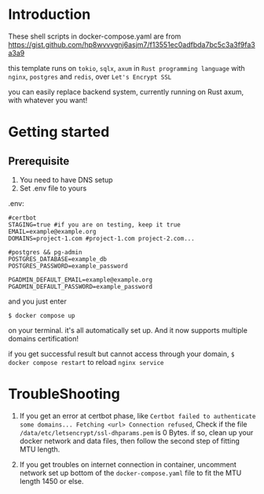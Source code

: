 # Introduction

These shell scripts in docker-compose.yaml are from https://gist.github.com/hp8wvvvgnj6asjm7/f13551ec0adfbda7bc5c3a3f9fa3a3a9

this template runs on `tokio`, `sqlx`, `axum` in `Rust programming language` with `nginx`, `postgres` and `redis`, over `Let's Encrypt SSL`

you can easily replace backend system, currently running on Rust axum, with whatever you want!

# Getting started

## Prerequisite
 1. You need to have DNS setup
 2. Set .env file to yours

.env:
```
#certbot
STAGING=true #if you are on testing, keep it true
EMAIL=example@example.org 
DOMAINS=project-1.com #project-1.com project-2.com...

#postgres && pg-admin
POSTGRES_DATABASE=example_db
POSTGRES_PASSWORD=example_password

PGADMIN_DEFAULT_EMAIL=example@example.org
PGADMIN_DEFAULT_PASSWORD=example_password
```

and you just enter 
```
$ docker compose up
```
on your terminal. it's all automatically set up. And it now supports multiple domains certification!

if you get successful result but cannot access through your domain,  `$ docker compose restart` to reload `nginx service`

# TroubleShooting
 1. If you get an error at certbot phase, like `Certbot failed to authenticate some domains... Fetching <url> Connection refused`, Check if the file `/data/etc/letsencrypt/ssl-dhparams.pem` is 0 Bytes.
if so, clean up your docker network and data files, then follow the second step of fitting MTU length.

 2. If you get troubles on internet connection in container, uncomment network set up bottom of the `docker-compose.yaml` file to fit the MTU length 1450 or else. 
